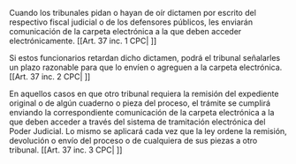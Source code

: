 Cuando los tribunales pidan o hayan de oír dictamen por escrito del respectivo fiscal judicial o de los defensores públicos, les enviarán comunicación de la carpeta electrónica a la que deben acceder electrónicamente. [[Art. 37 inc. 1 CPC| ]]

Si estos funcionarios retardan dicho dictamen, podrá el tribunal señalarles un plazo razonable para que lo envíen o agreguen a la carpeta electrónica. [[Art. 37 inc. 2 CPC| ]]

En aquellos casos en que otro tribunal requiera la remisión del expediente original o de algún cuaderno o pieza del proceso, el trámite se cumplirá enviando la correspondiente comunicación de la carpeta electrónica a la que deben acceder a través del sistema de tramitación electrónica del Poder Judicial. Lo mismo se aplicará cada vez que la ley ordene la remisión, devolución o envío del proceso o de cualquiera de sus piezas a otro tribunal. [[Art. 37 inc. 3 CPC| ]]
